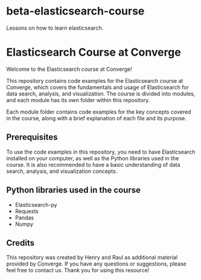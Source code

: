 # beta-elasticsearch-course

Lessons on how to learn elasticsearch.

# Elasticsearch Course at Converge

Welcome to the Elasticsearch course at Converge!

This repository contains code examples for the Elasticsearch course at Converge, which covers the fundamentals and usage of Elasticsearch for data search, analysis, and visualization. The course is divided into modules, and each module has its own folder within this repository.

Each module folder contains code examples for the key concepts covered in the course, along with a brief explanation of each file and its purpose.

## Prerequisites

To use the code examples in this repository, you need to have Elasticsearch installed on your computer, as well as the Python libraries used in the course. It is also recommended to have a basic understanding of data search, analysis, and visualization concepts.

## Python libraries used in the course

- Elasticsearch-py
- Requests
- Pandas
- Numpy

## Credits

This repository was created by Henry and Raul as additional material provided by Converge. If you have any questions or suggestions, please feel free to contact us. Thank you for using this resource!
